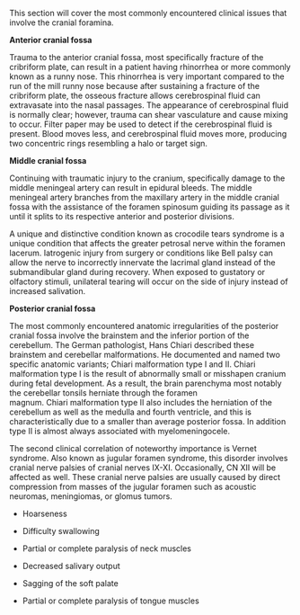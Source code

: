 This section will cover the most commonly encountered clinical issues that involve the cranial foramina.

**Anterior cranial fossa**

Trauma to the anterior cranial fossa, most specifically fracture of the cribriform plate, can result in a patient having rhinorrhea or more commonly known as a runny nose. This rhinorrhea is very important compared to the run of the mill runny nose because after sustaining a fracture of the cribriform plate, the osseous fracture allows cerebrospinal fluid can extravasate into the nasal passages. The appearance of cerebrospinal fluid is normally clear; however, trauma can shear vasculature and cause mixing to occur. Filter paper may be used to detect if the cerebrospinal fluid is present. Blood moves less, and cerebrospinal fluid moves more, producing two concentric rings resembling a halo or target sign.

**Middle cranial fossa**

Continuing with traumatic injury to the cranium, specifically damage to the middle meningeal artery can result in epidural bleeds. The middle meningeal artery branches from the maxillary artery in the middle cranial fossa with the assistance of the foramen spinosum guiding its passage as it until it splits to its respective anterior and posterior divisions.

A unique and distinctive condition known as crocodile tears syndrome is a unique condition that affects the greater petrosal nerve within the foramen lacerum. Iatrogenic injury from surgery or conditions like Bell palsy can allow the nerve to incorrectly innervate the lacrimal gland instead of the submandibular gland during recovery. When exposed to gustatory or olfactory stimuli, unilateral tearing will occur on the side of injury instead of increased salivation.

**Posterior cranial fossa**

The most commonly encountered anatomic irregularities of the posterior cranial fossa involve the brainstem and the inferior portion of the cerebellum. The German pathologist, Hans Chiari described these brainstem and cerebellar malformations. He documented and named two specific anatomic variants; Chiari malformation type I and II. Chiari malformation type I is the result of abnormally small or misshapen cranium during fetal development. As a result, the brain parenchyma most notably the cerebellar tonsils herniate through the foramen magnum. Chiari malformation type II also includes the herniation of the cerebellum as well as the medulla and fourth ventricle, and this is characteristically due to a smaller than average posterior fossa. In addition type II is almost always associated with myelomeningocele.

The second clinical correlation of noteworthy importance is Vernet syndrome. Also known as jugular foramen syndrome, this disorder involves cranial nerve palsies of cranial nerves IX-XI. Occasionally, CN XII will be affected as well. These cranial nerve palsies are usually caused by direct compression from masses of the jugular foramen such as acoustic neuromas, meningiomas, or glomus tumors.

- Hoarseness

- Difficulty swallowing

- Partial or complete paralysis of neck muscles

- Decreased salivary output

- Sagging of the soft palate

- Partial or complete paralysis of tongue muscles